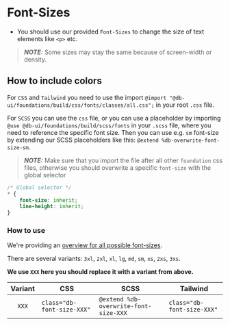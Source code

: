 # Font-Sizes

-   You should use our provided `Font-Sizes` to change the size of text elements like `<p>` etc.

> **_NOTE:_** Some sizes may stay the same because of screen-width or density.

## How to include colors

For `CSS` and `Tailwind` you need to use the import `@import "@db-ui/foundations/build/css/fonts/classes/all.css";` in your root `.css` file.

For `SCSS` you can use the `css` file, or you can use a placeholder by importing `@use @db-ui/foundations/build/scss/fonts` in your `.scss` file, where you need to reference the specific font size.
Then you can use e.g. `sm` font-size by extending our SCSS placeholders like this: `@extend %db-overwrite-font-size-sm`.

> **_NOTE:_** Make sure that you import the file after all other `foundation` css files, otherwise you should overwrite a specific `font-size` with the global selector

```css
/* Global selector */
* {
	font-size: inherit;
	line-height: inherit;
}
```

### How to use

We're providing an [overview for all possible font-sizes](./overview).

There are several variants: `3xl`, `2xl`, `xl`, `lg`, `md`, `sm`, `xs`, `2xs`, `3xs`.

**We use `XXX` here you should replace it with a variant from above.**

| Variant | CSS                        | SCSS                                  | Tailwind                   |
| :-----: | -------------------------- | ------------------------------------- | -------------------------- |
|  `XXX`  | `class="db-font-size-XXX"` | `@extend %db-overwrite-font-size-XXX` | `class="db-font-size-XXX"` |
